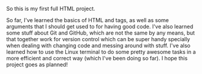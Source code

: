 So this is my first full HTML project.

So far, I've learned the basics of HTML and tags, as well as some arguments that I should get used to for having good code. I've also learned some stuff about Git and GitHub, which are not the same by any means, but that together work for version control which can be super handy specially when dealing with changing code and messing around with stuff.
I've also learned how to use the Linux terminal to do some pretty awesome tasks in a more efficient and correct way (which I've been doing so far). I hope this project goes as planned!